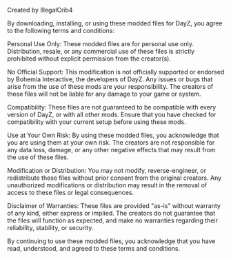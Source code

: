 Created by IllegalCrib4

By downloading, installing, or using these modded files for DayZ, you agree to the following terms and conditions:

Personal Use Only: These modded files are for personal use only. Distribution, resale, or any commercial use of these files is strictly prohibited without explicit permission from the creator(s).

No Official Support: This modification is not officially supported or endorsed by Bohemia Interactive, the developers of DayZ. Any issues or bugs that arise from the use of these mods are your responsibility. The creators of these files will not be liable for any damage to your game or system.

Compatibility: These files are not guaranteed to be compatible with every version of DayZ, or with all other mods. Ensure that you have checked for compatibility with your current setup before using these mods.

Use at Your Own Risk: By using these modded files, you acknowledge that you are using them at your own risk. The creators are not responsible for any data loss, damage, or any other negative effects that may result from the use of these files.

Modification or Distribution: You may not modify, reverse-engineer, or redistribute these files without prior consent from the original creators. Any unauthorized modifications or distribution may result in the removal of access to these files or legal consequences.

Disclaimer of Warranties: These files are provided "as-is" without warranty of any kind, either express or implied. The creators do not guarantee that the files will function as expected, and make no warranties regarding their reliability, stability, or security.

By continuing to use these modded files, you acknowledge that you have read, understood, and agreed to these terms and conditions.
